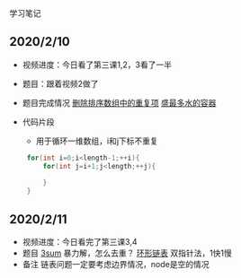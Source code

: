 学习笔记
## 2020/2/10
* 视频进度：今日看了第三课1,2，3看了一半
* 题目：跟着视频2做了
* 题目完成情况
[删除排序数组中的重复项](https://leetcode-cn.com/problems/remove-duplicates-from-sorted-array/)
[盛最多水的容器](https://leetcode-cn.com/problems/container-with-most-water/)
* 代码片段

    * 用于循环一维数组，i和j下标不重复
    ```java
     for(int i=0;i<length-1;++i){
         for(int j=i+1;j<length;++j){
             
         }
     }
    ```
## 2020/2/11
* 视频进度：今日看完了第三课3,4
* 题目
[3sum](https://leetcode-cn.com/problems/3sum/)
暴力解，怎么去重？
[环形链表](https://leetcode-cn.com/problems/linked-list-cycle/)
双指针法，1快1慢
* 备注
链表问题一定要考虑边界情况，node是空的情况
